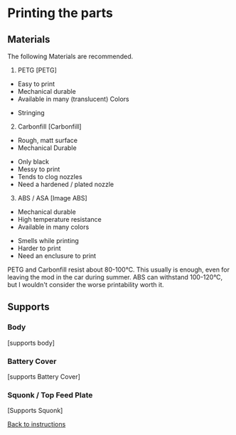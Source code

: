 # Printing the parts

## Materials
The following Materials are recommended.

1. PETG
[PETG]
  + Easy to print
  + Mechanical durable
  + Available in many (translucent) Colors
  - Stringing
  
2. Carbonfill
[Carbonfill]
  + Rough, matt surface
  + Mechanical Durable
  - Only black
  - Messy to print
  - Tends to clog nozzles
  - Need a hardened / plated nozzle
 
3. ABS / ASA
[Image ABS]
  + Mechanical durable
  + High temperature resistance
  + Available in many colors
  - Smells while printing
  - Harder to print
  - Need an enclusure to print
  
 PETG and Carbonfill resist about 80-100°C. This usually is enough, even for leaving the mod in the car during summer.
 ABS can withstand 100-120°C, but I wouldn't consider the worse printability worth it.
 
 
 ## Supports
 ### Body
 [supports body]
 
 ### Battery Cover
 [supports Battery Cover]
 
 ### Squonk / Top Feed Plate
 [Supports Squonk]
 
 
 [Back to instructions]()